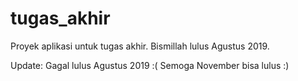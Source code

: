 # tugas_akhir
Proyek aplikasi untuk tugas akhir. Bismillah lulus Agustus 2019.

Update: Gagal lulus Agustus 2019 :(
Semoga November bisa lulus :)
